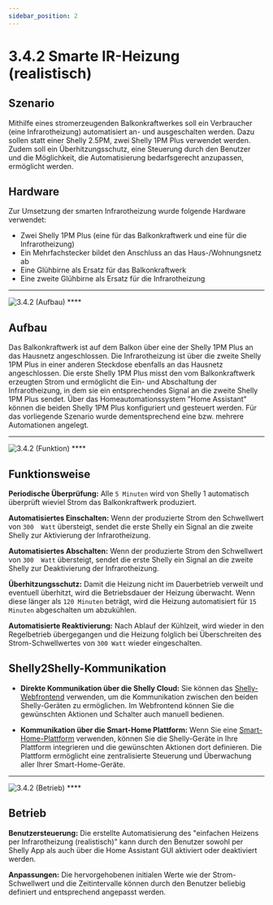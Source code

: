 ```yaml
---
sidebar_position: 2
---
```


# 3.4.2 Smarte IR-Heizung (realistisch)

## Szenario

Mithilfe eines stromerzeugenden Balkonkraftwerkes soll ein Verbraucher (eine Infrarotheizung) automatisiert an- und ausgeschalten werden. Dazu sollen statt einer Shelly 2.5PM, zwei Shelly 1PM Plus verwendet werden. Zudem soll ein Überhitzungsschutz, eine Steuerung durch den Benutzer und die Möglichkeit, die Automatisierung bedarfsgerecht anzupassen, ermöglicht werden.


## Hardware
Zur Umsetzung der smarten Infrarotheizung wurde folgende Hardware verwendet:
- Zwei Shelly 1PM Plus (eine für das Balkonkraftwerk und eine für die Infrarotheizung)
- Ein Mehrfachstecker bildet den Anschluss an das Haus-/Wohnungsnetz ab
- Eine Glühbirne als Ersatz für das Balkonkraftwerk
- Eine zweite Glühbirne als Ersatz für die Infrarotheizung


****
<img src="/img/3.4.2 (Aufbau).png" alt="3.4.2 (Aufbau)" width=""/> 
****


## Aufbau
Das Balkonkraftwerk ist auf dem Balkon über eine der Shelly 1PM Plus an das Hausnetz angeschlossen. Die Infrarotheizung ist über die zweite Shelly 1PM Plus in einer anderen Steckdose ebenfalls an das Hausnetz angeschlossen. Die erste Shelly 1PM Plus misst den vom Balkonkraftwerk erzeugten Strom und ermöglicht die Ein- und Abschaltung der Infrarotheizung, in dem sie ein entsprechendes Signal an die zweite Shelly 1PM Plus sendet. Über das Homeautomationssystem "Home Assistant" können die beiden Shelly 1PM Plus konfiguriert und gesteuert werden. Für das vorliegende Szenario wurde dementsprechend eine bzw. mehrere Automationen angelegt. 


****
<img src="/img/3.4.2 (Funktion).png" alt="3.4.2 (Funktion)" width=""/> 
****


## Funktionsweise

**Periodische Überprüfung:**
Alle `5 Minuten` wird von Shelly 1 automatisch überprüft wieviel Strom das Balkonkraftwerk produziert. 

**Automatisiertes Einschalten:**
Wenn der produzierte Strom den Schwellwert von `300  Watt` übersteigt, sendet die erste Shelly ein Signal an die zweite Shelly zur Aktivierung der Infrarotheizung.

**Automatisiertes Abschalten:**
Wenn der produzierte Strom den Schwellwert von `300  Watt` übersteigt, sendet die erste Shelly ein Signal an die zweite Shelly zur Deaktivierung der Infrarotheizung.

**Überhitzungsschutz:**
Damit die Heizung nicht im Dauerbetrieb verweilt und eventuell überhitzt, wird die Betriebsdauer der Heizung überwacht. Wenn diese länger als `120 Minuten` beträgt, wird die Heizung automatisiert für `15 Minuten` abgeschalten um abzukühlen.

**Automatisierte Reaktivierung:**
Nach Ablauf der Kühlzeit, wird wieder in den Regelbetrieb übergegangen und die Heizung folglich bei Überschreiten des Strom-Schwellwertes von `300 Watt` wieder eingeschalten.


## Shelly2Shelly-Kommunikation

- **Direkte Kommunikation über die Shelly Cloud:**
Sie können das [Shelly-Webfrontend](https://control.shelly.cloud/#) verwenden, um die Kommunikation zwischen den beiden Shelly-Geräten zu ermöglichen. Im Webfrontend können Sie die gewünschten Aktionen und Schalter auch manuell bedienen.

- **Kommunikation über die Smart-Home Plattform:**
Wenn Sie eine [Smart-Home-Plattform](http://homeassistant.local) verwenden, können Sie die Shelly-Geräte in Ihre Plattform integrieren und die gewünschten Aktionen dort definieren. Die Plattform ermöglicht eine zentralisierte Steuerung und Überwachung aller Ihrer Smart-Home-Geräte.


****
<img src="/img/3.4.2 (Betrieb).png" alt="3.4.2 (Betrieb)" width=""/> 
****


## Betrieb

**Benutzersteuerung:**
Die erstellte Automatisierung des "einfachen Heizens per Infrarotheizung (realistisch)" kann durch den Benutzer sowohl per Shelly App als auch über die Home Assistant GUI aktiviert oder deaktiviert werden.

**Anpassungen:**
Die hervorgehobenen initialen Werte wie der Strom-Schwellwert und die Zeitintervalle können durch den Benutzer beliebig definiert und entsprechend angepasst werden.